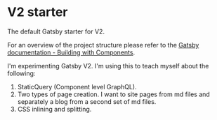 # V2 starter
The default Gatsby starter for V2.

For an overview of the project structure please refer to the [Gatsby documentation - Building with Components](https://www.gatsbyjs.org/docs/building-with-components/).

I'm experimenting Gatsby V2. I'm using this to teach myself about the following:

1. StaticQuery (Component level GraphQL).
2. Two types of page creation.  I want to site pages from md files and separately a blog from a second set of md files.
3. CSS inlining and splitting.

